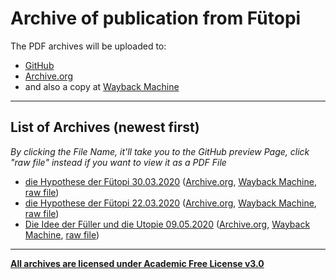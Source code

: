 # Archive of publication from Fütopi

The PDF archives will be uploaded to: 
- [GitHub](https://github.com/wolphoe/archive) 
- [Archive.org](https://archive.org/details/@wolphoe) 
- and also a copy at [Wayback Machine](http://web.archive.org/web/*/https://wolphoe.github.io/archive/)

---

## List of Archives (newest first)

*By clicking the File Name, it'll take you to the GitHub preview Page, click "raw file" instead if you want to view it as a PDF File*

- [die Hypothese der Fütopi 30.03.2020](https://github.com/wolphoe/archive/blob/master/die%20Hypothese%20der%20F%C3%BCtopi.archive-30.03.2020.pdf) ([Archive.org](https://archive.org/details/dieHypothesederFutopi.archive30.03.2020), [Wayback Machine](http://web.archive.org/web/20200410165323/https://raw.githubusercontent.com/wolphoe/archive/master/die%20Hypothese%20der%20F%C3%BCtopi.archive-30.03.2020.pdf), [raw file](https://github.com/wolphoe/archive/raw/master/die%20Hypothese%20der%20F%C3%BCtopi.archive-30.03.2020.pdf))
- [die Hypothese der Fütopi 22.03.2020](https://github.com/wolphoe/archive/blob/master/die%20Hypothese%20der%20F%C3%BCtopi.archive-22.03.2020.pdf) ([Archive.org](https://archive.org/details/dieHypothesederFutopi.archive-22.03.2020), [Wayback Machine](http://web.archive.org/web/20200410165323/https://raw.githubusercontent.com/wolphoe/archive/master/die%20Hypothese%20der%20F%C3%BCtopi.archive-22.03.2020.pdf), [raw file](https://github.com/wolphoe/archive/raw/master/die%20Hypothese%20der%20F%C3%BCtopi.archive-22.03.2020.pdf))
- [Die Idee der Füller und die Utopie 09.05.2020](https://github.com/wolphoe/archive/blob/master/dieIdeederF%C3%BCllerunddieUtopie.pdf) ([Archive.org](https://archive.org/details/dieideederfullerunddieutopie-09.05.2020), [Wayback Machine](https://web.archive.org/web/20200509044525/https://raw.githubusercontent.com/wolphoe/archive/master/dieIdeederF%C3%BCllerunddieUtopie.pdf), [raw file](https://github.com/wolphoe/archive/raw/master/dieIdeederF%C3%BCllerunddieUtopie.pdf))

---

[**All archives are licensed under Academic Free License v3.0**](wolphoe.github.io/archive/LICENSE.txt)
